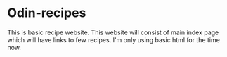 # Odin-recipes
This is basic recipe website. This website will consist of main index page which will have links to few recipes. I'm only using basic html for the time now.